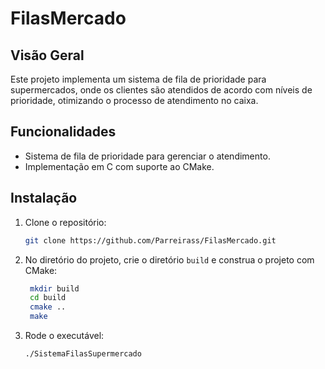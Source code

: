 # FilasMercado

## Visão Geral
Este projeto implementa um sistema de fila de prioridade para supermercados, onde os clientes são atendidos de acordo com níveis de prioridade, otimizando o processo de atendimento no caixa.

## Funcionalidades
- Sistema de fila de prioridade para gerenciar o atendimento.
- Implementação em C com suporte ao CMake.

## Instalação
1. Clone o repositório:
   ```bash
   git clone https://github.com/Parreirass/FilasMercado.git
2. No diretório do projeto, crie o diretório `build` e construa o projeto com CMake:
   ```bash
    mkdir build
    cd build
    cmake ..
    make
3. Rode o executável:
   ```bash
   ./SistemaFilasSupermercado
